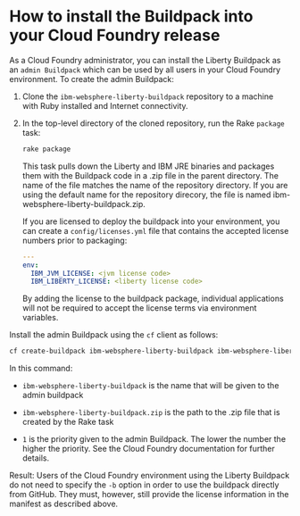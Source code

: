 # How to install the Buildpack into your Cloud Foundry release

As a Cloud Foundry administrator, you can install the Liberty Buildpack as an `admin Buildpack` which can be used by all users in your Cloud Foundry environment. To create the admin Buildpack:

1. Clone the `ibm-websphere-liberty-buildpack` repository to a machine with Ruby installed and Internet connectivity.

1. In the top-level directory of the cloned repository, run the Rake `package` task:

   ```bash
   rake package
   ```

   This task pulls down the Liberty and IBM JRE binaries and packages them with the Buildpack code in a .zip file in the parent directory. The name of the file matches the name of the repository directory.  If you are using the default name for the repository direcory, the file is named ibm-websphere-liberty-buildpack.zip.

   If you are licensed to deploy the buildpack into your environment, you can create a `config/licenses.yml` file that contains the accepted license numbers prior to packaging:

   ```yaml
   ---
   env:
     IBM_JVM_LICENSE: <jvm license code>
     IBM_LIBERTY_LICENSE: <liberty license code>
   ```

   By adding the license to the buildpack package, individual applications will not be required to accept the license terms via environment variables.

Install the admin Buildpack using the `cf` client as follows:

```bash
cf create-buildpack ibm-websphere-liberty-buildpack ibm-websphere-liberty-buildpack.zip 1
```

In this command:

* `ibm-websphere-liberty-buildpack` is the name that will be given to the admin buildpack

* `ibm-websphere-liberty-buildpack.zip` is the path to the .zip file that is created by the Rake task

* `1` is the priority given to the admin Buildpack. The lower the number the higher the priority. See the Cloud Foundry documentation for further details.

Result: Users of the Cloud Foundry environment using the Liberty Buildpack do not need to specify the `-b` option in order to use the buildpack directly from GitHub. They must, however, still provide the license information in the manifest as described above.
